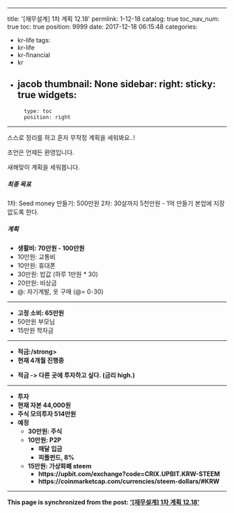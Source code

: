 
---
title: '[재무설계] 1차 계획 12.18'
permlink: 1-12-18
catalog: true
toc_nav_num: true
toc: true
position: 9999
date: 2017-12-18 06:15:48
categories:
- kr-life
tags:
- kr-life
- kr-financial
- kr
- jacob
thumbnail: None
sidebar:
    right:
        sticky: true
widgets:
    -
        type: toc
        position: right
---


스스로 정리를 하고 혼자 무작정 계획을 세워봐요..!

조언은 언제든 환영입니다.

새해맞이 계획을 세워봅니다.
<h5><strong>최종 목표</strong></h5>
1차: Seed money 만들기: 500만원
2차: 30살까지 5천만원 - 1억 만들기
본업에 지장없도록 한다.
<h5>계획</h5>
<ul>
 	<li><strong>생활비: 70만원 - 100만원</strong></li>
 	<li>10만원: 교통비</li>
 	<li>10만원: 휴대폰</li>
 	<li>30만원: 밥값 (하루 1만원 * 30)</li>
 	<li>20만원: 비상금</li>
 	<li>@: 자기계발, 옷 구매 (@= 0-30)</li>
</ul>

<hr />

<ul>
 	<li><strong>고정 소비: 65만원</strong></li>
 	<li>50만원 부모님</li>
 	<li>15만원 학자금</li>
</ul>

<hr />

<ul>
 	<li><strong>적금:/strong></li>
 	<li>현재 4개월 진행중</li>
 	
<ul>
</ul>
</li>
 	<li>적금 -&gt; 다른 곳에 투자하고 싶다. (금리 high.)</li>
</ul>

<hr />

<ul>
 	<li><strong>투자</strong></li>
 	<li>현재 자본 44,000원</li>
 	<li>주식 모의투자 514만원</li>
 	<li><strong>예정</strong>
<ul>
 	<li>30만원: 주식</li>
 	<li>10만원: P2P
<ul>
 	<li>매달 입금</li>
 	<li>피플펀드, 8%</li>
</ul>
</li>
 	<li>15만원: 가상화폐 steem
<ul>
 	<li>https://upbit.com/exchange?code=CRIX.UPBIT.KRW-STEEM</li>
 	<li>https://coinmarketcap.com/currencies/steem-dollars/#KRW</li>
</ul>
</li>
</ul>
</li>
</ul>

- - -

This page is synchronized from the post: ['[재무설계] 1차 계획 12.18'](https://steemit.com/@jacobyu/1-12-18)
